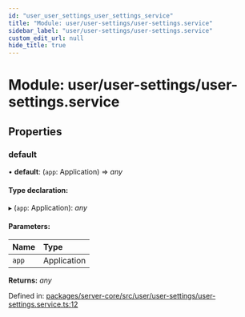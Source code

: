 ```yaml
---
id: "user_user_settings_user_settings_service"
title: "Module: user/user-settings/user-settings.service"
sidebar_label: "user/user-settings/user-settings.service"
custom_edit_url: null
hide_title: true
---
```


# Module: user/user-settings/user-settings.service

## Properties

### default

• **default**: (`app`: Application) => *any*

#### Type declaration:

▸ (`app`: Application): *any*

#### Parameters:

Name | Type |
:------ | :------ |
`app` | Application |

**Returns:** *any*

Defined in: [packages/server-core/src/user/user-settings/user-settings.service.ts:12](https://github.com/xr3ngine/xr3ngine/blob/673ad6a5f/packages/server-core/src/user/user-settings/user-settings.service.ts#L12)
